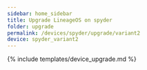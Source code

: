 ```yaml
---
sidebar: home_sidebar
title: Upgrade LineageOS on spyder
folder: upgrade
permalink: /devices/spyder/upgrade/variant2
device: spyder_variant2
---
```

{% include templates/device_upgrade.md %}
